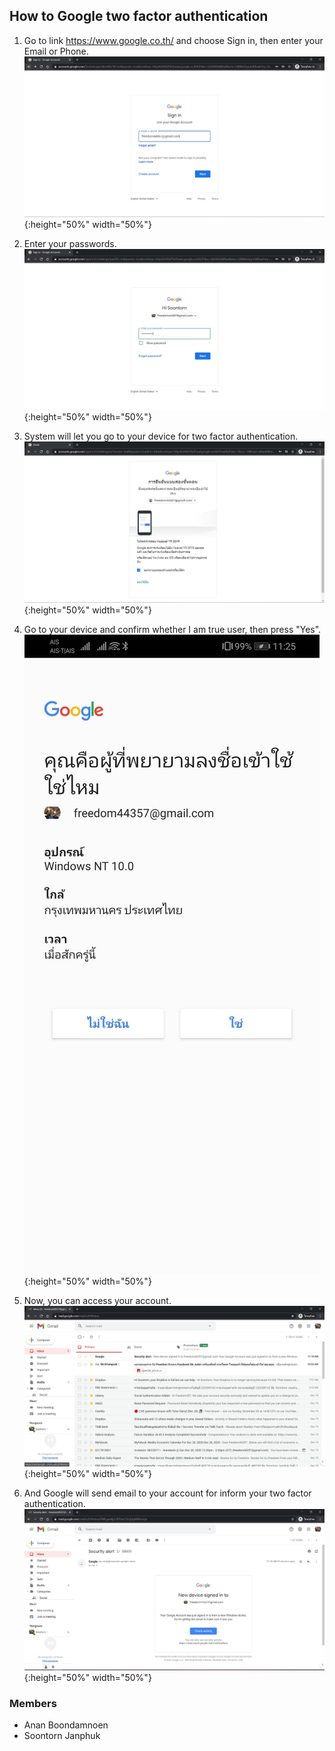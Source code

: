 ## How to Google two factor authentication
1. Go to link https://www.google.co.th/ and choose Sign in, then enter your Email or Phone.
![01](https://github.com/AnanBoondamnoen/AnanBoondamnoen.github.io/blob/main/Google%20Authentication/Google%20Authentication_01.JPG){:height="50%" width="50%"}

2. Enter your passwords.
![02](https://github.com/AnanBoondamnoen/AnanBoondamnoen.github.io/blob/main/Google%20Authentication/Google%20Authentication_02.JPG){:height="50%" width="50%"}

3. System will let you go to your device for two factor authentication.
![03](https://github.com/AnanBoondamnoen/AnanBoondamnoen.github.io/blob/main/Google%20Authentication/Google%20Authentication_03.JPG){:height="50%" width="50%"}

4. Go to your device and confirm whether I am true user, then press "Yes".
![04](https://github.com/AnanBoondamnoen/AnanBoondamnoen.github.io/blob/main/Google%20Authentication/Google%20Authentication_04.JPG){:height="50%" width="50%"}

5. Now, you can access your account.
![05](https://github.com/AnanBoondamnoen/AnanBoondamnoen.github.io/blob/main/Google%20Authentication/Google%20Authentication_05.JPG){:height="50%" width="50%"}

6. And Google will send email to your account for inform your two factor authentication.
![06](https://github.com/AnanBoondamnoen/AnanBoondamnoen.github.io/blob/main/Google%20Authentication/Google%20Authentication_06.JPG){:height="50%" width="50%"}

### Members
- Anan Boondamnoen
- Soontorn Janphuk
